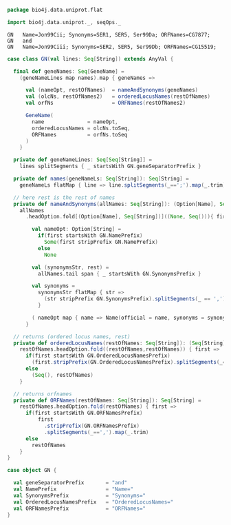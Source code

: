 
```scala
package bio4j.data.uniprot.flat

import bio4j.data.uniprot._, seqOps._
```


```
GN   Name=Jon99Cii; Synonyms=SER1, SER5, Ser99Da; ORFNames=CG7877;
GN   and
GN   Name=Jon99Ciii; Synonyms=SER2, SER5, Ser99Db; ORFNames=CG15519;
```


```scala
case class GN(val lines: Seq[String]) extends AnyVal {

  final def geneNames: Seq[GeneName] =
    (geneNameLines map names).map { geneNames =>

      val (nameOpt, restOfNames)  = nameAndSynonyms(geneNames)
      val (olcNs, restOfNames2)   = orderedLocusNames(restOfNames)
      val orfNs                   = ORFNames(restOfNames2)

      GeneName(
        name              = nameOpt,
        orderedLocusNames = olcNs.toSeq,
        ORFNames          = orfNs.toSeq
      )
    }

  private def geneNameLines: Seq[Seq[String]] =
    lines splitSegments { _ startsWith GN.geneSeparatorPrefix }

  private def names(geneNameLs: Seq[String]): Seq[String] =
    geneNameLs flatMap { line => line.splitSegments(_==';').map(_.trim) }

  // here rest is the rest of names
  private def nameAndSynonyms(allNames: Seq[String]): (Option[Name], Seq[String]) =
    allNames
      .headOption.fold[(Option[Name], Seq[String])]((None, Seq())){ first: String =>

        val nameOpt: Option[String] =
          if(first startsWith GN.NamePrefix)
            Some(first stripPrefix GN.NamePrefix)
          else
            None

        val (synonymsStr, rest) =
          allNames.tail span { _ startsWith GN.SynonymsPrefix }

        val synonyms =
          synonymsStr flatMap { str =>
            (str stripPrefix GN.SynonymsPrefix).splitSegments(_ == ',').map(_.trim)
          }

        ( nameOpt map { name => Name(official = name, synonyms = synonyms) }, rest )
      }

  // returns (ordered locus names, rest)
  private def orderedLocusNames(restOfNames: Seq[String]): (Seq[String], Seq[String]) =
    restOfNames.headOption.fold((restOfNames,restOfNames)) { first =>
      if(first startsWith GN.OrderedLocusNamesPrefix)
        (first.stripPrefix(GN.OrderedLocusNamesPrefix).splitSegments(_==',').map(_.trim), restOfNames.tail)
      else
        (Seq(), restOfNames)
    }

  // returns orfnames
  private def ORFNames(restOfNames: Seq[String]): Seq[String] =
    restOfNames.headOption.fold(restOfNames) { first =>
      if(first startsWith GN.ORFNamesPrefix)
          first
            .stripPrefix(GN.ORFNamesPrefix)
            .splitSegments(_==',').map(_.trim)
      else
        restOfNames
    }
}

case object GN {

  val geneSeparatorPrefix       = "and"
  val NamePrefix                = "Name="
  val SynonymsPrefix            = "Synonyms="
  val OrderedLocusNamesPrefix   = "OrderedLocusNames="
  val ORFNamesPrefix            = "ORFNames="
}

```




[test/scala/LineParsingSpeed.scala]: ../../../test/scala/LineParsingSpeed.scala.md
[test/scala/IsoformSequences.scala]: ../../../test/scala/IsoformSequences.scala.md
[test/scala/lines.scala]: ../../../test/scala/lines.scala.md
[test/scala/testData.scala]: ../../../test/scala/testData.scala.md
[test/scala/FlatFileEntry.scala]: ../../../test/scala/FlatFileEntry.scala.md
[test/scala/EntryParsingSpeed.scala]: ../../../test/scala/EntryParsingSpeed.scala.md
[test/scala/FileReadSpeed.scala]: ../../../test/scala/FileReadSpeed.scala.md
[test/scala/SeqOps.scala]: ../../../test/scala/SeqOps.scala.md
[main/scala/entry.scala]: ../entry.scala.md
[main/scala/isoformSequences.scala]: ../isoformSequences.scala.md
[main/scala/flat/SequenceData.scala]: SequenceData.scala.md
[main/scala/flat/KW.scala]: KW.scala.md
[main/scala/flat/ID.scala]: ID.scala.md
[main/scala/flat/RC.scala]: RC.scala.md
[main/scala/flat/DT.scala]: DT.scala.md
[main/scala/flat/Entry.scala]: Entry.scala.md
[main/scala/flat/GN.scala]: GN.scala.md
[main/scala/flat/parsers.scala]: parsers.scala.md
[main/scala/flat/RG.scala]: RG.scala.md
[main/scala/flat/DR.scala]: DR.scala.md
[main/scala/flat/OG.scala]: OG.scala.md
[main/scala/flat/RL.scala]: RL.scala.md
[main/scala/flat/SQ.scala]: SQ.scala.md
[main/scala/flat/PE.scala]: PE.scala.md
[main/scala/flat/OS.scala]: OS.scala.md
[main/scala/flat/CC.scala]: CC.scala.md
[main/scala/flat/OX.scala]: OX.scala.md
[main/scala/flat/OH.scala]: OH.scala.md
[main/scala/flat/RN.scala]: RN.scala.md
[main/scala/flat/DE.scala]: DE.scala.md
[main/scala/flat/RA.scala]: RA.scala.md
[main/scala/flat/RX.scala]: RX.scala.md
[main/scala/flat/FT.scala]: FT.scala.md
[main/scala/flat/AC.scala]: AC.scala.md
[main/scala/flat/RP.scala]: RP.scala.md
[main/scala/flat/lineTypes.scala]: lineTypes.scala.md
[main/scala/flat/RT.scala]: RT.scala.md
[main/scala/seqOps.scala]: ../seqOps.scala.md
[main/scala/fasta/isoforms.scala]: ../fasta/isoforms.scala.md